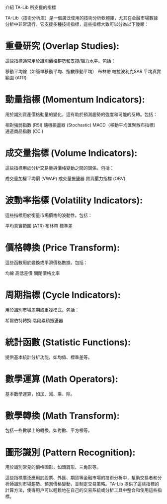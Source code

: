 介紹 TA-Lib 所支援的指標

TA-Lib（技術分析庫）是一個廣泛使用的技術分析軟體庫，尤其在金融市場數據分析中非常流行。它支援多種技術指標，這些指標大致可以分為以下幾類：

# 重疊研究 (Overlap Studies): 
這些指標通常用於識別價格趨勢和支撐/阻力水平。包括：

移動平均線（如簡單移動平均、指數移動平均）
布林帶
帕拉波利克SAR
平均真實範圍 (ATR)
# 動量指標 (Momentum Indicators): 
用於識別資產價格動量的變化，這有助於預測趨勢的強度和可能的反轉。包括：

相對強弱指數 (RSI)
隨機振盪器 (Stochastic)
MACD（移動平均匯聚散布指標）
通道商品指數 (CCI)
# 成交量指標 (Volume Indicators): 
這些指標用於分析交易量與價格變動之間的關係。包括：

成交量加權平均價 (VWAP)
成交量振盪器
買賣壓力指標 (OBV)
# 波動率指標 (Volatility Indicators): 
這些指標用於衡量市場價格的波動性。包括：

平均真實範圍 (ATR)
布林帶
標準差
# 價格轉換 (Price Transform): 
這些函數用於變換或平滑價格數據。包括：

均線
高低差價
關閉價格比率
# 周期指標 (Cycle Indicators): 
用於識別市場周期或重複模式。包括：

希爾伯特轉換
階段累積振盪器
# 統計函數 (Statistic Functions): 
提供基本統計分析功能，如均值、標準差等。

# 數學運算 (Math Operators): 
基本數學運算，如加、減、乘、除。

# 數學轉換 (Math Transform): 
包括一些數學上的轉換，如對數、平方根等。

# 圖形識別 (Pattern Recognition): 
用於識別常見的價格圖形，如頭肩形、三角形等。

這些指標廣泛應用於股票、外匯、期貨等金融市場的技術分析中，幫助交易者和分析師識別市場趨勢、預測價格變動，並制定交易策略。TA-Lib 提供了這些指標的計算方法，使得用戶可以輕鬆地在自己的交易系統或分析工具中整合和使用這些指標。

